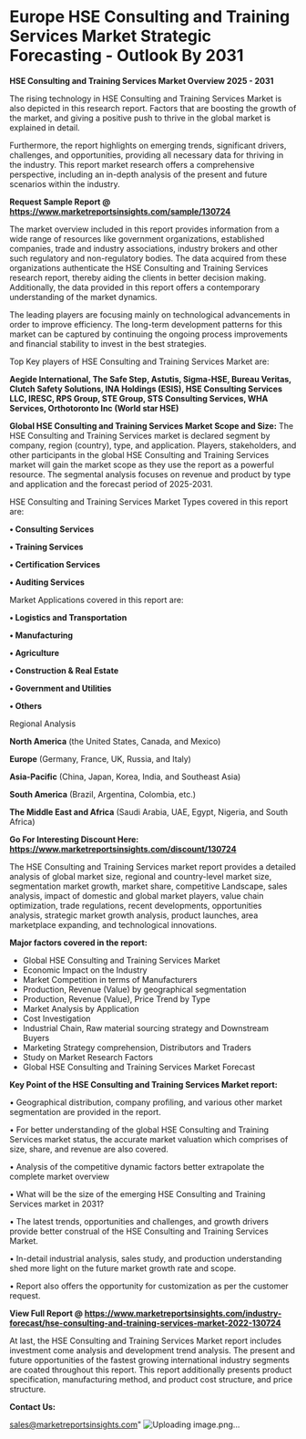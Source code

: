 # Europe HSE Consulting and Training Services Market Strategic Forecasting - Outlook By 2031

<Strong> HSE Consulting and Training Services Market Overview 2025 - 2031</strong>

The rising technology in HSE Consulting and Training Services Market is also depicted in this research report. Factors that are boosting the growth of the market, and giving a positive push to thrive in the global market is explained in detail.

Furthermore, the report highlights on emerging trends, significant drivers, challenges, and opportunities, providing all necessary data for thriving in the industry. This report market research offers a comprehensive perspective, including an in-depth analysis of the present and future scenarios within the industry.

<strong>Request Sample Report @ <a href=https://www.marketreportsinsights.com/sample/130724>https://www.marketreportsinsights.com/sample/130724</a></strong>

The market overview included in this report provides information from a wide range of resources like government organizations, established companies, trade and industry associations, industry brokers and other such regulatory and non-regulatory bodies. The data acquired from these organizations authenticate the HSE Consulting and Training Services research report, thereby aiding the clients in better decision making. Additionally, the data provided in this report offers a contemporary understanding of the market dynamics.

The leading players are focusing mainly on technological advancements in order to improve efficiency. The long-term development patterns for this market can be captured by continuing the ongoing process improvements and financial stability to invest in the best strategies.

Top Key players of HSE Consulting and Training Services Market are:

<strong>Aegide International, The Safe Step, Astutis, Sigma-HSE, Bureau Veritas, Clutch Safety Solutions, INA Holdings (ESIS), HSE Consulting Services LLC, IRESC, RPS Group, STE Group, STS Consulting Services, WHA Services, Orthotoronto Inc (World star HSE)</strong>

<strong><b>Global HSE Consulting and Training Services Market Scope and Size:</b></strong>
The HSE Consulting and Training Services market is declared segment by company, region (country), type, and application. Players, stakeholders, and other participants in the global HSE Consulting and Training Services market will gain the market scope as they use the report as a powerful resource. The segmental analysis focuses on revenue and product by type and application and the forecast period of 2025-2031.

HSE Consulting and Training Services Market Types covered in this report are:

<strong>• Consulting Services

• Training Services

• Certification Services

• Auditing Services</strong>

Market Applications covered in this report are:

<strong>• Logistics and Transportation

• Manufacturing

• Agriculture

• Construction & Real Estate

• Government and Utilities

• Others</strong> 

Regional Analysis

<strong>North America</strong> (the United States, Canada, and Mexico)

<strong>Europe</strong> (Germany, France, UK, Russia, and Italy)

<strong>Asia-Pacific</strong> (China, Japan, Korea, India, and Southeast Asia)

<strong>South America</strong> (Brazil, Argentina, Colombia, etc.)

<strong>The Middle East and Africa</strong> (Saudi Arabia, UAE, Egypt, Nigeria, and South Africa)

<strong>Go For Interesting Discount Here: <a href=https://www.marketreportsinsights.com/discount/130724>https://www.marketreportsinsights.com/discount/130724</a></strong>

The HSE Consulting and Training Services market report provides a detailed analysis of global market size, regional and country-level market size, segmentation market growth, market share, competitive Landscape, sales analysis, impact of domestic and global market players, value chain optimization, trade regulations, recent developments, opportunities analysis, strategic market growth analysis, product launches, area marketplace expanding, and technological innovations.

<strong><b>Major factors covered in the report:</b></strong>
<ul>
  <li>Global HSE Consulting and Training Services Market </li>
  <li>Economic Impact on the Industry</li>
  <li>Market Competition in terms of Manufacturers</li>
  <li>Production, Revenue (Value) by geographical segmentation</li>
  <li>Production, Revenue (Value), Price Trend by Type</li>
  <li>Market Analysis by Application</li>
  <li>Cost Investigation</li>
  <li>Industrial Chain, Raw material sourcing strategy and Downstream Buyers</li>
  <li>Marketing Strategy comprehension, Distributors and Traders</li>
  <li>Study on Market Research Factors</li>
  <li>Global HSE Consulting and Training Services Market Forecast</li>
</ul>

<strong><b>Key Point of the HSE Consulting and Training Services Market report:</b></strong>

• Geographical distribution, company profiling, and various other market segmentation are provided in the report.

• For better understanding of the global HSE Consulting and Training Services market status, the accurate market valuation which comprises of size, share, and revenue are also covered.

• Analysis of the competitive dynamic factors better extrapolate the complete market overview

• What will be the size of the emerging HSE Consulting and Training Services market in 2031?

• The latest trends, opportunities and challenges, and growth drivers provide better construal of the HSE Consulting and Training Services Market.

• In-detail industrial analysis, sales study, and production understanding shed more light on the future market growth rate and scope.

• Report also offers the opportunity for customization as per the customer request.

<strong><b>View Full Report @ <a href=https://www.marketreportsinsights.com/industry-forecast/hse-consulting-and-training-services-market-2022-130724>https://www.marketreportsinsights.com/industry-forecast/hse-consulting-and-training-services-market-2022-130724</a></b></strong>


At last, the HSE Consulting and Training Services Market report includes investment come analysis and development trend analysis. The present and future opportunities of the fastest growing international industry segments are coated throughout this report. This report additionally presents product specification, manufacturing method, and product cost structure, and price structure.

<strong>Contact Us:</strong>

sales@marketreportsinsights.com"
![Uploading image.png…]()
